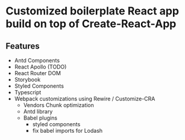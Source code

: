 # Customized boilerplate React app build on top of Create-React-App

## Features
- Antd Components
- React Apollo (TODO)
- React Router DOM
- Storybook
- Styled Components
- Typescript
- Webpack customizations using Rewire / Customize-CRA
  - Vendors Chunk optimization
  - Antd library
  - Babel plugins
    - styled components
    - fix babel imports for Lodash
